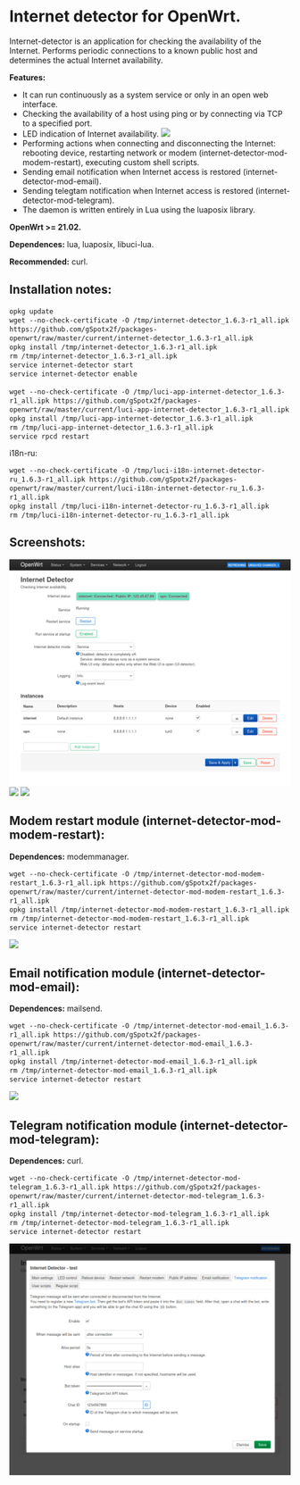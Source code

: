 # Internet detector for OpenWrt.
Internet-detector is an application for checking the availability of the Internet. Performs periodic connections to a known public host and determines the actual Internet availability.

**Features:**
 - It can run continuously as a system service or only in an open web interface.
 - Checking the availability of a host using ping or by connecting via TCP to a specified port.
 - LED indication of Internet availability.
![](https://github.com/gSpotx2f/luci-app-internet-detector/blob/master/screenshots/internet-led.jpg)
 - Performing actions when connecting and disconnecting the Internet: rebooting device, restarting network or modem (internet-detector-mod-modem-restart), executing custom shell scripts.
 - Sending email notification when Internet access is restored (internet-detector-mod-email).
 - Sending telegtam notification when Internet access is restored (internet-detector-mod-telegram).
 - The daemon is written entirely in Lua using the luaposix library.

**OpenWrt >= 21.02.**

**Dependences:** lua, luaposix, libuci-lua.

**Recommended:** curl.

## Installation notes:

    opkg update
    wget --no-check-certificate -O /tmp/internet-detector_1.6.3-r1_all.ipk https://github.com/gSpotx2f/packages-openwrt/raw/master/current/internet-detector_1.6.3-r1_all.ipk
    opkg install /tmp/internet-detector_1.6.3-r1_all.ipk
    rm /tmp/internet-detector_1.6.3-r1_all.ipk
    service internet-detector start
    service internet-detector enable

    wget --no-check-certificate -O /tmp/luci-app-internet-detector_1.6.3-r1_all.ipk https://github.com/gSpotx2f/packages-openwrt/raw/master/current/luci-app-internet-detector_1.6.3-r1_all.ipk
    opkg install /tmp/luci-app-internet-detector_1.6.3-r1_all.ipk
    rm /tmp/luci-app-internet-detector_1.6.3-r1_all.ipk
    service rpcd restart

i18n-ru:

    wget --no-check-certificate -O /tmp/luci-i18n-internet-detector-ru_1.6.3-r1_all.ipk https://github.com/gSpotx2f/packages-openwrt/raw/master/current/luci-i18n-internet-detector-ru_1.6.3-r1_all.ipk
    opkg install /tmp/luci-i18n-internet-detector-ru_1.6.3-r1_all.ipk
    rm /tmp/luci-i18n-internet-detector-ru_1.6.3-r1_all.ipk

## Screenshots:

![](https://github.com/gSpotx2f/luci-app-internet-detector/blob/master/screenshots/01.jpg)
![](https://github.com/gSpotx2f/luci-app-internet-detector/blob/master/screenshots/02.jpg)
![](https://github.com/gSpotx2f/luci-app-internet-detector/blob/master/screenshots/03.jpg)

## Modem restart module (internet-detector-mod-modem-restart):

**Dependences:** modemmanager.

    wget --no-check-certificate -O /tmp/internet-detector-mod-modem-restart_1.6.3-r1_all.ipk https://github.com/gSpotx2f/packages-openwrt/raw/master/current/internet-detector-mod-modem-restart_1.6.3-r1_all.ipk
    opkg install /tmp/internet-detector-mod-modem-restart_1.6.3-r1_all.ipk
    rm /tmp/internet-detector-mod-modem-restart_1.6.3-r1_all.ipk
    service internet-detector restart

![](https://github.com/gSpotx2f/luci-app-internet-detector/blob/master/screenshots/04.jpg)

## Email notification module (internet-detector-mod-email):

**Dependences:** mailsend.

    wget --no-check-certificate -O /tmp/internet-detector-mod-email_1.6.3-r1_all.ipk https://github.com/gSpotx2f/packages-openwrt/raw/master/current/internet-detector-mod-email_1.6.3-r1_all.ipk
    opkg install /tmp/internet-detector-mod-email_1.6.3-r1_all.ipk
    rm /tmp/internet-detector-mod-email_1.6.3-r1_all.ipk
    service internet-detector restart

![](https://github.com/gSpotx2f/luci-app-internet-detector/blob/master/screenshots/05.jpg)

## Telegram notification module (internet-detector-mod-telegram):

**Dependences:** curl.

    wget --no-check-certificate -O /tmp/internet-detector-mod-telegram_1.6.3-r1_all.ipk https://github.com/gSpotx2f/packages-openwrt/raw/master/current/internet-detector-mod-telegram_1.6.3-r1_all.ipk
    opkg install /tmp/internet-detector-mod-telegram_1.6.3-r1_all.ipk
    rm /tmp/internet-detector-mod-telegram_1.6.3-r1_all.ipk
    service internet-detector restart

![](https://github.com/gSpotx2f/luci-app-internet-detector/blob/master/screenshots/06.jpg)
